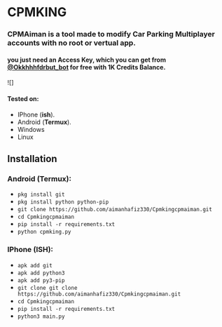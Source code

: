 # CPMKING

<h3>CPMAiman is a tool made to modify Car Parking Multiplayer accounts with no root or vertual app.</h3>
<h4>you just need an Access Key, which you can get from <a href="">@Okkhhhfdrbut_bot</a> for free with 1K Credits Balance.</h4>

![]

#### Tested on:

- IPhone (**ish**).
- Android (**Termux**).
- Windows
- Linux

## Installation

### Android (Termux):

- `pkg install git`
- `pkg install python python-pip`
- `git clone https://github.com/aimanhafiz330/Cpmkingcpmaiman.git`
- `cd Cpmkingcpmaiman`
- `pip install -r requirements.txt`
- `python cpmking.py`

### IPhone (ISH):

- `apk add git`
- `apk add python3`
- `apk add py3-pip`
- `git clone git clone https://github.com/aimanhafiz330/Cpmkingcpmaiman.git`
- `cd Cpmkingcpmaiman`
- `pip install -r requirements.txt`
- `python3 main.py`
